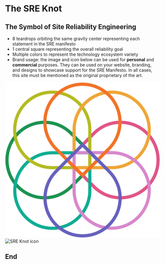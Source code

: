 # The SRE Knot

## The Symbol of Site Reliability Engineering

* 8 teardrops orbiting the same gravity center representing each statement in the SRE manifesto
* 1 central square representing the overall reliability goal
* Multiple colors to represent the technology ecosystem variety
* Brand usage: the image and icon below can be used for **personal** and **commercial** purposes. They can be used on your website, branding, and designs to showcase support for the SRE Manifesto. In all cases, this site must be mentioned as the original proprietary of the art.

![SRE Knot](../images/sre-knot.png)
![SRE Knot icon](../images/sre-knot.ico)

## End
